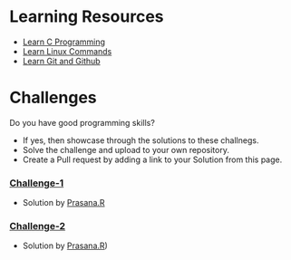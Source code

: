 # Learning Resources
* [Learn C Programming](C-Resources.md)
* [Learn Linux Commands](Linux-Resources.md)
* [Learn Git and Github](C-Resources.md)

# Challenges
Do you have good programming skills? 
- If yes, then showcase through the solutions to these challnegs.
- Solve the challenge and upload to your own repository.
- Create a Pull request by adding a link to your Solution from this page.

### [Challenge-1](challenge-1.md)
* Solution by [Prasana.R](https://github.com/Theanonymous-hub/C_Challenges/blob/main/Crc.c)

### [Challenge-2](challenge-2.md)
* Solution by [Prasana.R](https://github.com/Theanonymous-hub/C_Challenges/blob/main/Challenge2.c))
